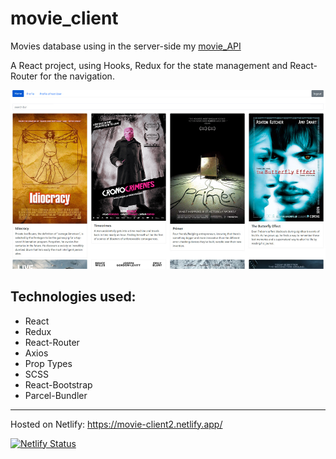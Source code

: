 # movie_client

Movies database using in the server-side my [movie_API](https://github.com/Eloi-Perez/movie_api)


A React project, using Hooks, Redux for the state management and React-Router for the navigation.

![web image](https://github.com/Eloi-Perez/movie_client/blob/assets/movie-client.jpg)


## Technologies used:
* React
* Redux
* React-Router
* Axios
* Prop Types
* SCSS
* React-Bootstrap
* Parcel-Bundler


---


Hosted on Netlify: https://movie-client2.netlify.app/

[![Netlify Status](https://api.netlify.com/api/v1/badges/d7a7b4c4-c61c-4146-830a-56374781a832/deploy-status)](https://app.netlify.com/sites/movie-client2/deploys)
